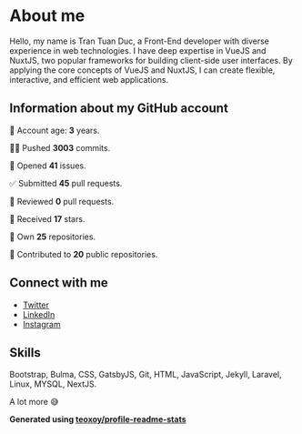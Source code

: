 # About me

Hello, my name is Tran Tuan Duc, a Front-End developer with diverse experience in web technologies. I have deep expertise in VueJS and NuxtJS, two popular frameworks for building client-side user interfaces. By applying the core concepts of VueJS and NuxtJS, I can create flexible, interactive, and efficient web applications.

## Information about my GitHub account

👶 Account age: **3** years.

👨‍💻 Pushed **3003** commits.

👐 Opened **41** issues.

✅ Submitted **45** pull requests.

👀 Reviewed **0** pull requests.

🌟 Received **17** stars.

👤 Own **25** repositories.

🤝 Contributed to **20** public repositories.

## Connect with me

- [Twitter](https://twitter.com/tuanducdesigner)
- [LinkedIn](https://www.linkedin.com/in/tuanductran)
- [Instagram](https://www.instagram.com/tuanductran.dev)

## Skills

Bootstrap, Bulma, CSS, GatsbyJS, Git, HTML, JavaScript, Jekyll, Laravel, Linux, MYSQL, NextJS.

A lot more 😅

**Generated using [teoxoy/profile-readme-stats](https://github.com/marketplace/actions/profile-readme-stats)**

